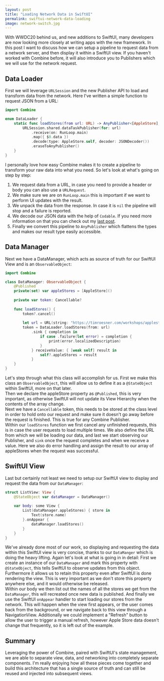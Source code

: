 ```yaml
---
layout: post
title: "Loading Network Data in SwiftUI"
permalink: swiftui-network-data-loading
image: network-switch.jpg
---
```


With WWDC20 behind us, and new additions to SwiftUI, many developers are now looking more closely at writing apps with the new framework. In this post I want to discuss how we can setup a pipeline to request data from a network server, and then display it within a SwiftUI view. If you haven't worked with Combine before, it will also introduce you to Publishers which we will use for the network request.

## Data Loader
First we will leverage `URLSession` and the new Publisher API to load and transform data from the network. Here I've written a simple function to request JSON from a URL:

```swift
import Combine

enum DataLoader {
	static func loadStores(from url: URL) -> AnyPublisher<[AppleStore], Error> {
		URLSession.shared.dataTaskPublisher(for: url)
			.receive(on: RunLoop.main)
			.map({ $0.data })
			.decode(type: AppleStore.self, decoder: JSONDecoder())
			.eraseToAnyPublisher()
	}
}
```

I personally love how easy Combine makes it to create a pipeline to transform your raw data into what you need. So let's look at what's going on step by step:
1. We request data from a URL, in case you need to provide a header or body you can also use a `URLRequest`.
2. We make sure we are on `RunLoop.main` this is important if we want to perform UI updates with the result.
3. We unpack the data from the response. In case it is `nil` the pipeline will stop and a failure is reported.
4. We decode our JSON data with the help of `Codable`. If you need more information on that you can check out my [last post](/swift-decode-json-codable).
5. Finally we convert this pipeline to `AnyPublisher` which flattens the types and makes our result type easily accessible.

## Data Manager
Next we have a DataManager, which acts as source of truth for our SwiftUI View and is an `ObservableObject`:

```swift
import Combine

class DataManager: ObservableObject {
	@Published
	private(set) var appleStores = [AppleStore]()
	
	private var token: Cancellable?
	
	func loadStores() {
		token?.cancel()
		
		let url = URL(string: "https://timroesner.com/workshops/applestores.json")!
		token = DataLoader.loadStores(from: url)
			.sink { completion in
				if case .failure(let error) = completion {
					print(error.localizedDescription)
				}
			} receiveValue: { [weak self] result in
				self?.appleStores = result
			}
	}
}
```

Let's step through what this class will accomplish for us. First we make this class an `ObservableObject`, this will allow us to define it as a `@StateObject` within SwiftUI, more on that later.  
 Then we declare the appleStore property as `@Published`, this is very important, as otherwise SwiftUI will not update its View Hierarchy when the contents of the array change.  
Next we have a `Cancellable` token, this needs to be stored at the class level in order to hold onto our request and make sure it doesn't go away before the request is finished. This is true for any Combine Publisher.  
Within our `loadStores` function we first cancel any unfinished requests, this is in case the user requests to load multiple times. We also define the URL from which we will be loading our data, and last we start observing our Publisher, and `sink` once the request completes and when we receive a value. Here we also do error handling and assign the result to our array of appleStores when the request was successful.

## SwiftUI View
Last but certainly not least we need to setup our SwiftUI view to display and request the data from our `DataManager`:

```swift
struct ListView: View {
	@StateObject var dataManager = DataManager()
	
	var body: some View {
		List(dataManager.appleStores) { store in
			Text(store.name)
		}.onAppear {
			dataManager.loadStores()
		}
	}
}
```

We've already done most of our work, so displaying and requesting the data within this SwiftUI view is very concise, thanks to our `DataManger` which is doing the heavy lifting. Again let's look at what is going in in detail: First we create an instance of our `DataManager` and mark this property with `@StateObject`, this tells SwiftUI to observe updates from this object. Furthermore it allows us to retain this property even after SwiftUI is done rendering the view. This is very important as we don't store this property anywhere else, and it would otherwise be released.  
Within our body we then list out the names of all the stores we get from the `DataManager`, this will recreated once new data is published. And finally we use the SwiftUI `onAppear` handler to start loading our stores from the network. This will happen when the view first appears, or the user comes back from the background, or we navigate back to this view through a NavigationView. Additionally we could implement a "Refresh" button to allow the user to trigger a manual refresh, however Apple Store data doesn't change that frequently, so it is left out of the example.

## Summary
Leveraging the power of Combine, paired with SwiftUI's state management, we are able to separate view, data, and networking into completely separate components. I'm really enjoying how all these pieces come together and build this architecture that has a single source of truth and can still be reused and injected into subsequent views.